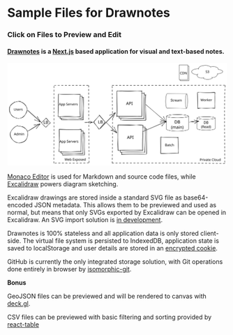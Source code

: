 # Sample Files for Drawnotes

### Click on Files to Preview and Edit

#### [Drawnotes](https://github.com/drawnotes/drawnotes) is a [Next.js](https://nextjs.org) based application for visual and text-based notes.

![excalidraw-svg](https://raw.githubusercontent.com/drawnotes/drawnotes-sample-files/master/sample.svg?raw=true)

[Monaco Editor](https://microsoft.github.io/monaco-editor/) is used for Markdown and source code files, while [Excalidraw](https://excalidraw.com/) powers diagram sketching.

Excalidraw drawings are stored inside a standard SVG file as base64-encoded JSON metadata. This allows them to be previewed and used as normal, but means that only SVGs exported by Excalidraw can be opened in Excalidraw. An SVG import solution is [in development](https://github.com/excalidraw/svg-to-excalidraw).

Drawnotes is 100% stateless and all application data is only stored client-side. The virtual file system is persisted to IndexedDB, application state is saved to localStorage and user details are stored in an [encrypted cookie](https://github.com/vvo/iron-session).

GitHub is currently the only integrated storage solution, with Git operations done entirely in browser by [isomorphic-git](https://github.com/isomorphic-git/isomorphic-git).

**Bonus**

GeoJSON files can be previewed and will be rendered to canvas with [deck.gl](https://deck.gl).

CSV files can be previewed with basic filtering and sorting provided by [react-table](https://react-table.tanstack.com)
